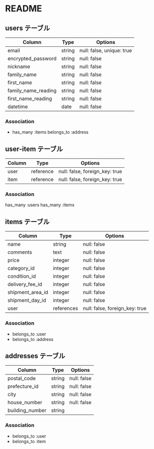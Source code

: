 # README

## users テーブル

| Column                        | Type     | Options     |
| ----------------------------- | -------- | ----------- |
| email                         | string   | null: false, unique: true|
| encrypted_password            | string   | null: false |
| nickname                      | string   | null: false |
| family_name                   | string   | null: false |
| first_name                    | string   | null: false |
| family_name_reading           | string   | null: false |
| first_name_reading            | string   | null: false |
| datetime                      | date     | null: false |

### Association

- has_many :items
 belongs_to :address



## user-item テーブル

| Column                        | Type        | Options                                  | 
| ----------------------------- | ----------- | ---------------------------------------- |
| user                          | reference   | null: false, foreign_key: true           |
| item                          | reference   | null: false, foreign_key: true           |

### Association

has_many :users
has_many :items






## items テーブル

| Column                        | Type     | Options                          |
| ----------------------------- | -------- | -------------------------------- |
| name                          | string   | null: false                      |
| comments                      | text     | null: false                      |
| price                         | integer  | null: false                      |
| category_id                   | integer  | null: false                      |
| condition_id                  | integer  | null: false                      |
| delivery_fee_id               | integer  | null: false                      |
| shipment_area_id              | integer  | null: false                      |
| shipment_day_id               | integer  | null: false                      |
| user                          | references | null: false, foreign_key: true |

### Association

- belongs_to :user
- belongs_to :address



## addresses テーブル

| Column                        | Type     | Options                          |
| ----------------------------- | -------- | -------------------------------- |
| postal_code                   | string   | null: false                      |
| prefecture_id                 | string   | null: false                      |
| city                          | string   | null: false                      |
| house_number                  | string   | null: false                      |
| building_number               | string   |                                  |


### Association

- belongs_to :user
- belongs_to :item